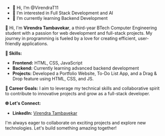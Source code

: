 - 👋 Hi, I’m @VirendraT11
- 👀 I’m interested in Full Stack Development and AI
- 🌱 I’m currently learning  Backend Development


👋 Hi, I'm **Virendra Tambavekar**, a third-year BTech Computer Engineering student with a passion for web development and full-stack projects. My journey in programming is fueled by a love for creating efficient, user-friendly applications.

**🔧 Skills:**
- **Frontend:** HTML, CSS, JavaScript
- **Backend:** Currently learning advanced backend development
- **Projects:** Developed a Portfolio Website, To-Do List App, and a Drag & Drop feature using HTML, CSS, and JS.

**💼 Career Goals:**
I aim to leverage my technical skills and collaborative spirit to contribute to innovative projects and grow as a full-stack developer.

**🌐 Let's Connect:**
- **LinkedIn:** [Virendra Tambavekar](https://www.linkedin.com/in/virendra-tambavekar-74a384257)

I'm always eager to collaborate on exciting projects and explore new technologies. Let's build something amazing together!

<!---
VirendraT11/VirendraT11 is a ✨ special ✨ repository because its `README.md` (this file) appears on your GitHub profile.
You can click the Preview link to take a look at your changes.
--->

